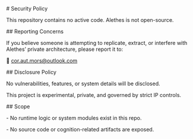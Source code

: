 \# Security Policy



This repository contains no active code. Alethes is not open-source.



\## Reporting Concerns



If you believe someone is attempting to replicate, extract, or interfere with Alethes’ private architecture, please report it to:



📧 cor.aut.mors@outlook.com



\## Disclosure Policy



No vulnerabilities, features, or system details will be disclosed.  

This project is experimental, private, and governed by strict IP controls.



\## Scope



\- No runtime logic or system modules exist in this repo.

\- No source code or cognition-related artifacts are exposed.



